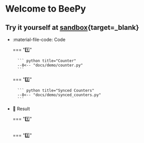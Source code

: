 # Welcome to BeePy

<script src='https://cdn.jsdelivr.net/npm/@kor0p/beepy@0.9.2/dist/beepy.js'></script>
<script>
beepy.__main__ = async () => {
    for (const demo_file of ['counter', 'synced_counters']) {
        await beepy.enterModule(`../demo/${demo_file}`)
    }
}
</script>

## Try it yourself at [sandbox](https://kor0p.github.io/BeePy-examples/sandbox){target=_blank}

<div id="beepy-examples" class="grid cards" markdown>

- :material-file-code: Code

    === "1️⃣"

        ``` python title="Counter"
        --8<-- "docs/demo/counter.py"
        ```

    === "2️⃣"

        ``` python title="Synced Counters"
        --8<-- "docs/demo/synced_counters.py"
        ```

- 🎉 Result

    === "1️⃣"
        <pre><div id="ex-counter"></pre>

    === "2️⃣"
        <pre><div id="ex-synced-counters"></pre>

</div>
